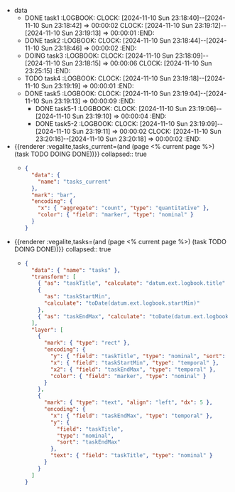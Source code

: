 - data
  - DONE task1
    :LOGBOOK:
    CLOCK: [2024-11-10 Sun 23:18:40]--[2024-11-10 Sun 23:18:42] => 00:00:02
    CLOCK: [2024-11-10 Sun 23:19:12]--[2024-11-10 Sun 23:19:13] => 00:00:01
    :END:
  - DONE task2
    :LOGBOOK:
    CLOCK: [2024-11-10 Sun 23:18:44]--[2024-11-10 Sun 23:18:46] => 00:00:02
    :END:
  - DOING task3
    :LOGBOOK:
    CLOCK: [2024-11-10 Sun 23:18:09]--[2024-11-10 Sun 23:18:15] => 00:00:06
    CLOCK: [2024-11-10 Sun 23:25:15]
    :END:
  - TODO task4
    :LOGBOOK:
    CLOCK: [2024-11-10 Sun 23:19:18]--[2024-11-10 Sun 23:19:19] => 00:00:01
    :END:
  - DONE task5
    :LOGBOOK:
    CLOCK: [2024-11-10 Sun 23:19:04]--[2024-11-10 Sun 23:19:13] => 00:00:09
    :END:
    - DONE task5-1
      :LOGBOOK:
      CLOCK: [2024-11-10 Sun 23:19:06]--[2024-11-10 Sun 23:19:10] => 00:00:04
      :END:
    - DONE task5-2
      :LOGBOOK:
      CLOCK: [2024-11-10 Sun 23:19:09]--[2024-11-10 Sun 23:19:11] => 00:00:02
      CLOCK: [2024-11-10 Sun 23:20:16]--[2024-11-10 Sun 23:20:18] => 00:00:02
      :END:
- {{renderer :vegalite,tasks_current=(and (page <% current page %>) (task TODO DOING DONE))}}
  collapsed:: true
  - ```json
    {
      "data": {
        "name": "tasks_current"
      },
      "mark": "bar",
      "encoding": {
        "x": { "aggregate": "count", "type": "quantitative" },
        "color": { "field": "marker", "type": "nominal" }
      }
    }
    ```
- {{renderer :vegalite,tasks=(and (page <% current page %>) (task TODO DOING DONE))}}
  collapsed:: true
  - ```json
    {
      "data": { "name": "tasks" },
      "transform": [
        { "as": "taskTitle", "calculate": "datum.ext.logbook.title" },
        {
          "as": "taskStartMin",
          "calculate": "toDate(datum.ext.logbook.startMin)"
        },
        { "as": "taskEndMax", "calculate": "toDate(datum.ext.logbook.endMax)" }
      ],
      "layer": [
        {
          "mark": { "type": "rect" },
          "encoding": {
            "y": { "field": "taskTitle", "type": "nominal", "sort": "x" },
            "x": { "field": "taskStartMin", "type": "temporal" },
            "x2": { "field": "taskEndMax", "type": "temporal" },
            "color": { "field": "marker", "type": "nominal" }
          }
        },
        {
          "mark": { "type": "text", "align": "left", "dx": 5 },
          "encoding": {
            "x": { "field": "taskEndMax", "type": "temporal" },
            "y": {
              "field": "taskTitle",
              "type": "nominal",
              "sort": "taskEndMax"
            },
            "text": { "field": "taskTitle", "type": "nominal" }
          }
        }
      ]
    }
    ```
